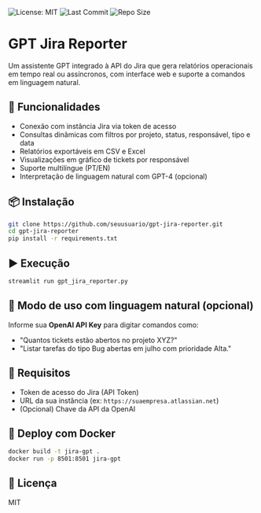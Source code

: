 ![License: MIT](https://img.shields.io/badge/License-MIT-green.svg)
![Last Commit](https://img.shields.io/github/last-commit/duboneh/gpt-jira-reporter)
![Repo Size](https://img.shields.io/github/repo-size/duboneh/gpt-jira-reporter)

# GPT Jira Reporter

Um assistente GPT integrado à API do Jira que gera relatórios operacionais em tempo real ou assíncronos, com interface web e suporte a comandos em linguagem natural.

## 🚀 Funcionalidades

- Conexão com instância Jira via token de acesso
- Consultas dinâmicas com filtros por projeto, status, responsável, tipo e data
- Relatórios exportáveis em CSV e Excel
- Visualizações em gráfico de tickets por responsável
- Suporte multilíngue (PT/EN)
- Interpretação de linguagem natural com GPT-4 (opcional)

## 📦 Instalação

```bash
git clone https://github.com/seuusuario/gpt-jira-reporter.git
cd gpt-jira-reporter
pip install -r requirements.txt
```

## ▶️ Execução

```bash
streamlit run gpt_jira_reporter.py
```

## 🧠 Modo de uso com linguagem natural (opcional)

Informe sua **OpenAI API Key** para digitar comandos como:

- "Quantos tickets estão abertos no projeto XYZ?"
- "Listar tarefas do tipo Bug abertas em julho com prioridade Alta."

## 🔐 Requisitos

- Token de acesso do Jira (API Token)
- URL da sua instância (ex: `https://suaempresa.atlassian.net`)
- (Opcional) Chave da API da OpenAI

## 🐳 Deploy com Docker

```bash
docker build -t jira-gpt .
docker run -p 8501:8501 jira-gpt
```

## 📝 Licença

MIT
